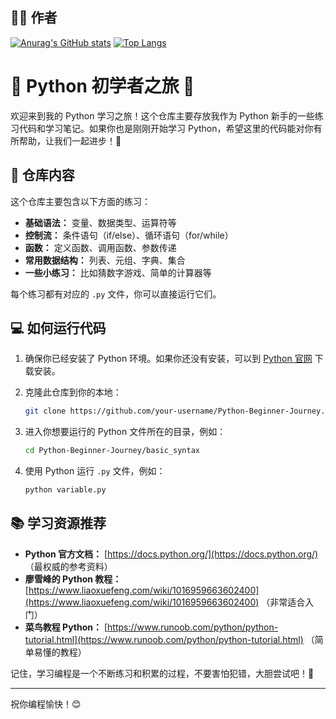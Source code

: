 ## 🧑‍💻 作者

[![Anurag's GitHub stats](https://github-readme-stats.vercel.app/api?username=qianye60)](https://github.com/anuraghazra/github-readme-stats)
[![Top Langs](https://github-readme-stats.vercel.app/api/top-langs/?username=qianye60&layout=compact)](https://github.com/anuraghazra/github-readme-stats)

# 🐍 Python 初学者之旅 🚀

欢迎来到我的 Python 学习之旅！这个仓库主要存放我作为 Python 新手的一些练习代码和学习笔记。如果你也是刚刚开始学习 Python，希望这里的代码能对你有所帮助，让我们一起进步！🎉

## 📝 仓库内容

这个仓库主要包含以下方面的练习：

*   **基础语法：** 变量、数据类型、运算符等
*   **控制流：** 条件语句（if/else）、循环语句（for/while）
*   **函数：** 定义函数、调用函数、参数传递
*   **常用数据结构：** 列表、元组、字典、集合
*   **一些小练习：** 比如猜数字游戏、简单的计算器等

每个练习都有对应的 `.py` 文件，你可以直接运行它们。

## 💻 如何运行代码

1.  确保你已经安装了 Python 环境。如果你还没有安装，可以到 [Python 官网](https://www.python.org/) 下载安装。
2.  克隆此仓库到你的本地：

    ```bash
    git clone https://github.com/your-username/Python-Beginner-Journey.git
    ```
3.  进入你想要运行的 Python 文件所在的目录，例如：

    ```bash
    cd Python-Beginner-Journey/basic_syntax
    ```
4.  使用 Python 运行 `.py` 文件，例如：

    ```bash
    python variable.py
    ```

## 📚 学习资源推荐

*   **Python 官方文档：** [https://docs.python.org/](https://docs.python.org/)  （最权威的参考资料）
*   **廖雪峰的 Python 教程：** [https://www.liaoxuefeng.com/wiki/1016959663602400](https://www.liaoxuefeng.com/wiki/1016959663602400) （非常适合入门）
*   **菜鸟教程 Python：** [https://www.runoob.com/python/python-tutorial.html](https://www.runoob.com/python/python-tutorial.html) （简单易懂的教程）

记住，学习编程是一个不断练习和积累的过程，不要害怕犯错，大胆尝试吧！💪


---

祝你编程愉快！😊

